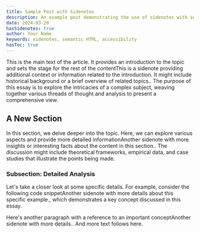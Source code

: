 ```yaml
---
title: Sample Post with Sidenotes
description: An example post demonstrating the use of sidenotes with semantic HTML
date: 2024-03-20
hasSidenotes: true
author: Your Name
keywords: sidenotes, semantic HTML, accessibility
hasToc: true
---
```


This is the main text of the article. It provides an introduction to the topic and sets the stage for the rest of the content<SidenoteRef number="1">This is a sidenote providing additional context or information related to the introduction. It might include historical background or a brief overview of related topics.</SidenoteRef>. The purpose of this essay is to explore the intricacies of a complex subject, weaving together various threads of thought and analysis to present a comprehensive view.

## A New Section

In this section, we delve deeper into the topic. Here, we can explore various aspects and provide more detailed information<SidenoteRef number="2">Another sidenote with more insights or interesting facts about the content in this section.</SidenoteRef>. The discussion might include theoretical frameworks, empirical data, and case studies that illustrate the points being made.

### Subsection: Detailed Analysis

Let's take a closer look at some specific details. For example, consider the following code snippet<SidenoteRef number="3">Another sidenote with more details about this specific example.</SidenoteRef>, which demonstrates a key concept discussed in this essay.

Here's another paragraph with a reference to an important concept<SidenoteRef number="4">Another sidenote with more details.</SidenoteRef>. And more text follows here.

